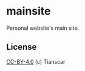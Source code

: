 # mainsite
Personal website's main site.

## License
[CC-BY-4.0](https://github.com/Tianscar/mainsite/blob/gh-pages/LICENSE) (c) Tianscar
